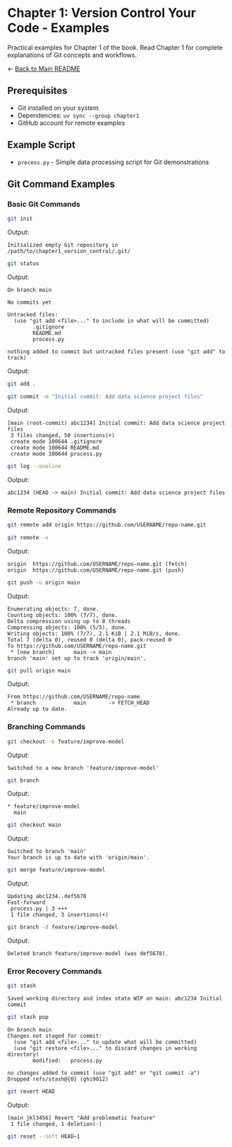 # Chapter 1: Version Control Your Code - Examples

Practical examples for Chapter 1 of the book. Read Chapter 1 for complete explanations of Git concepts and workflows.

← [Back to Main README](../README.md)

## Prerequisites

- Git installed on your system
- Dependencies: `uv sync --group chapter1`
- GitHub account for remote examples

## Example Script

- `process.py` - Simple data processing script for Git demonstrations

## Git Command Examples

### Basic Git Commands

```bash
git init
```

Output:

```
Initialized empty Git repository in /path/to/chapter1_version_control/.git/
```

```bash
git status
```

Output:

```
On branch main

No commits yet

Untracked files:
  (use "git add <file>..." to include in what will be committed)
        .gitignore
        README.md
        process.py

nothing added to commit but untracked files present (use "git add" to track)
```

Output:

```bash
git add .
```

```bash
git commit -m "Initial commit: Add data science project files"
```

Output:

```
[main (root-commit) abc1234] Initial commit: Add data science project files
 3 files changed, 50 insertions(+)
 create mode 100644 .gitignore
 create mode 100644 README.md
 create mode 100644 process.py
```

```bash
git log --oneline
```

Output:

```
abc1234 (HEAD -> main) Initial commit: Add data science project files
```

### Remote Repository Commands

```bash
git remote add origin https://github.com/USERNAME/repo-name.git
```

```bash
git remote -v
```

Output:

```
origin  https://github.com/USERNAME/repo-name.git (fetch)
origin  https://github.com/USERNAME/repo-name.git (push)
```

```bash
git push -u origin main
```

Output:

```
Enumerating objects: 7, done.
Counting objects: 100% (7/7), done.
Delta compression using up to 8 threads
Compressing objects: 100% (5/5), done.
Writing objects: 100% (7/7), 2.1 KiB | 2.1 MiB/s, done.
Total 7 (delta 0), reused 0 (delta 0), pack-reused 0
To https://github.com/USERNAME/repo-name.git
 * [new branch]      main -> main
branch 'main' set up to track 'origin/main'.
```

```bash
git pull origin main
```

Output:

```
From https://github.com/USERNAME/repo-name
 * branch            main       -> FETCH_HEAD
Already up to date.
```

### Branching Commands

```bash
git checkout -b feature/improve-model
```

Output:

```
Switched to a new branch 'feature/improve-model'
```

```bash
git branch
```

Output:

```
* feature/improve-model
  main
```

```bash
git checkout main
```

Output:

```
Switched to branch 'main'
Your branch is up to date with 'origin/main'.
```

```bash
git merge feature/improve-model
```

Output:

```
Updating abc1234..def5678
Fast-forward
 process.py | 3 +++
 1 file changed, 3 insertions(+)
```

```bash
git branch -d feature/improve-model
```

Output:

```
Deleted branch feature/improve-model (was def5678).
```

### Error Recovery Commands

```bash
git stash
```

```
Saved working directory and index state WIP on main: abc1234 Initial commit
```

```bash
git stash pop
```

```
On branch main
Changes not staged for commit:
  (use "git add <file>..." to update what will be committed)
  (use "git restore <file>..." to discard changes in working directory)
        modified:   process.py

no changes added to commit (use "git add" or "git commit -a")
Dropped refs/stash@{0} (ghi9012)
```

```bash
git revert HEAD
```

Output:

```
[main jkl3456] Revert "Add problematic feature"
 1 file changed, 1 deletion(-)
```

```bash
git reset --soft HEAD~1
```


